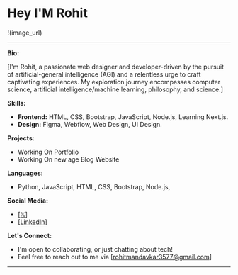 # Hey I'M Rohit

!(image_url)

---

**Bio:**

[I'm Rohit, a passionate web designer and developer-driven by the pursuit of artificial-general intelligence (AGI) and a relentless urge to craft captivating experiences. My exploration journey encompasses computer science, artificial intelligence/machine learning, philosophy, and science.]

**Skills:**

* **Frontend:** HTML, CSS, Bootstrap, JavaScript, Node.js, Learning Next.js.
* **Design:** Figma, Webflow, Web Design, UI Design.

**Projects:**

* Working On Portfolio
* Working On new age Blog Website

**Languages:**

* Python, JavaScript, HTML, CSS, Bootstrap, Node.js,

**Social Media:**

* [[𝕏](https://twitter.com/Mr_Rohit_77)]
* [[LinkedIn](https://www.linkedin.com/in/rohit48/)] 

**Let's Connect:**

* I'm open to collaborating, or just chatting about tech!
* Feel free to reach out to me via [rohitmandavkar3577@gmail.com]

---
